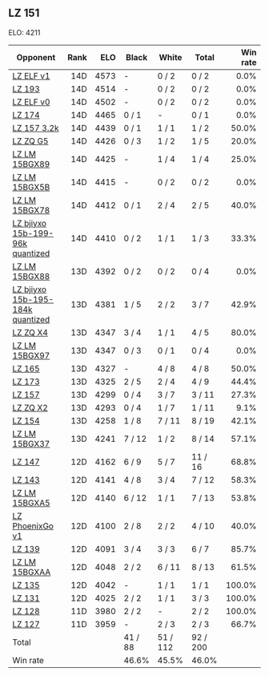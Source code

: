 ## LZ 151 ##

ELO: 4211

Opponent | Rank | ELO | Black | White | Total | Win rate
---------|-----:|----:|-------|-------|-------|-------:
[LZ ELF v1](LZ%20ELF%20v1.md) | 14D | 4573 | - | 0 / 2 | 0 / 2 | 0.0%
[LZ 193](LZ%20193.md) | 14D | 4514 | - | 0 / 2 | 0 / 2 | 0.0%
[LZ ELF v0](LZ%20ELF%20v0.md) | 14D | 4502 | - | 0 / 2 | 0 / 2 | 0.0%
[LZ 174](LZ%20174.md) | 14D | 4465 | 0 / 1 | - | 0 / 1 | 0.0%
[LZ 157 3.2k](LZ%20157%203.2k.md) | 14D | 4439 | 0 / 1 | 1 / 1 | 1 / 2 | 50.0%
[LZ ZQ G5](LZ%20ZQ%20G5.md) | 14D | 4426 | 0 / 3 | 1 / 2 | 1 / 5 | 20.0%
[LZ LM 15BGX89](LZ%20LM%2015BGX89.md) | 14D | 4425 | - | 1 / 4 | 1 / 4 | 25.0%
[LZ LM 15BGX5B](LZ%20LM%2015BGX5B.md) | 14D | 4415 | - | 0 / 2 | 0 / 2 | 0.0%
[LZ LM 15BGX78](LZ%20LM%2015BGX78.md) | 14D | 4412 | 0 / 1 | 2 / 4 | 2 / 5 | 40.0%
[LZ bjiyxo 15b-199-96k quantized](LZ%20bjiyxo%2015b-199-96k%20quantized.md) | 14D | 4410 | 0 / 2 | 1 / 1 | 1 / 3 | 33.3%
[LZ LM 15BGX88](LZ%20LM%2015BGX88.md) | 13D | 4392 | 0 / 2 | 0 / 2 | 0 / 4 | 0.0%
[LZ bjiyxo 15b-195-184k quantized](LZ%20bjiyxo%2015b-195-184k%20quantized.md) | 13D | 4381 | 1 / 5 | 2 / 2 | 3 / 7 | 42.9%
[LZ ZQ X4](LZ%20ZQ%20X4.md) | 13D | 4347 | 3 / 4 | 1 / 1 | 4 / 5 | 80.0%
[LZ LM 15BGX97](LZ%20LM%2015BGX97.md) | 13D | 4347 | 0 / 3 | 0 / 1 | 0 / 4 | 0.0%
[LZ 165](LZ%20165.md) | 13D | 4327 | - | 4 / 8 | 4 / 8 | 50.0%
[LZ 173](LZ%20173.md) | 13D | 4325 | 2 / 5 | 2 / 4 | 4 / 9 | 44.4%
[LZ 157](LZ%20157.md) | 13D | 4299 | 0 / 4 | 3 / 7 | 3 / 11 | 27.3%
[LZ ZQ X2](LZ%20ZQ%20X2.md) | 13D | 4293 | 0 / 4 | 1 / 7 | 1 / 11 | 9.1%
[LZ 154](LZ%20154.md) | 13D | 4258 | 1 / 8 | 7 / 11 | 8 / 19 | 42.1%
[LZ LM 15BGX37](LZ%20LM%2015BGX37.md) | 13D | 4241 | 7 / 12 | 1 / 2 | 8 / 14 | 57.1%
[LZ 147](LZ%20147.md) | 12D | 4162 | 6 / 9 | 5 / 7 | 11 / 16 | 68.8%
[LZ 143](LZ%20143.md) | 12D | 4141 | 4 / 8 | 3 / 4 | 7 / 12 | 58.3%
[LZ LM 15BGXA5](LZ%20LM%2015BGXA5.md) | 12D | 4140 | 6 / 12 | 1 / 1 | 7 / 13 | 53.8%
[LZ PhoenixGo v1](LZ%20PhoenixGo%20v1.md) | 12D | 4100 | 2 / 8 | 2 / 2 | 4 / 10 | 40.0%
[LZ 139](LZ%20139.md) | 12D | 4091 | 3 / 4 | 3 / 3 | 6 / 7 | 85.7%
[LZ LM 15BGXAA](LZ%20LM%2015BGXAA.md) | 12D | 4048 | 2 / 2 | 6 / 11 | 8 / 13 | 61.5%
[LZ 135](LZ%20135.md) | 12D | 4042 | - | 1 / 1 | 1 / 1 | 100.0%
[LZ 131](LZ%20131.md) | 12D | 4025 | 2 / 2 | 1 / 1 | 3 / 3 | 100.0%
[LZ 128](LZ%20128.md) | 11D | 3980 | 2 / 2 | - | 2 / 2 | 100.0%
[LZ 127](LZ%20127.md) | 11D | 3959 | - | 2 / 3 | 2 / 3 | 66.7%
Total | | | 41 / 88 | 51 / 112 | 92 / 200 | 
Win rate| | | 46.6% | 45.5% | 46.0% | 
